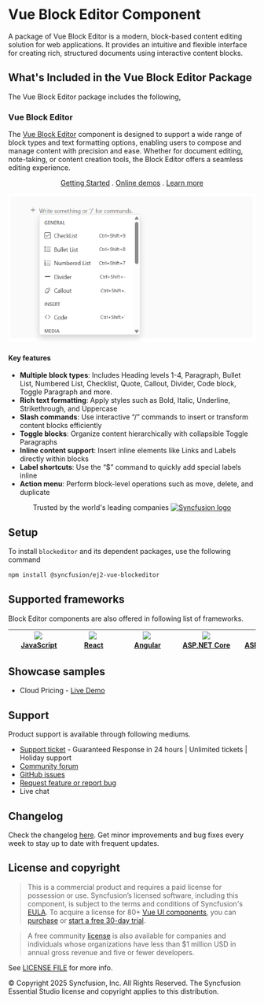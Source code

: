 # Vue Block Editor Component

A package of Vue Block Editor is a modern, block-based content editing solution for web applications. It provides an intuitive and flexible interface for creating rich, structured documents using interactive content blocks.

## What's Included in the Vue Block Editor Package

The Vue Block Editor package includes the following,

### Vue Block Editor

The [Vue Block Editor](https://www.syncfusion.com/vue-components/vue-blockeditor?utm_source=npm&utm_medium=listing&utm_campaign=vue-blockeditor-npm) component is designed to support a wide range of block types and text formatting options, enabling users to compose and manage content with precision and ease. Whether for document editing, note-taking, or content creation tools, the Block Editor offers a seamless editing experience.

<p align="center">
  <a href="https://ej2.syncfusion.com/vue/documentation/block-editor/getting-started/?utm_source=npm&utm_medium=listing&utm_campaign=vue-blockeditor-npm">Getting Started</a> .
  <a href="https://ej2.syncfusion.com/vue/demos/?utm_source=npm&utm_medium=listing&utm_campaign=vue-blockeditor-npm#/fluent2/block-editor/overview.html">Online demos</a> .
  <a href="https://www.syncfusion.com/vue-components/vue-blockeditor?utm_source=npm&utm_medium=listing&utm_campaign=vue-blockeditor-npm">Learn more</a>
</p>

<p align="center">
<img alt="Vue Block Editor Component" src="https://raw.githubusercontent.com/SyncfusionExamples/nuget-img/master/vue/vue-blockeditor.png">
</p>

#### Key features
 
* **Multiple block types**: Includes Heading levels 1-4, Paragraph, Bullet List, Numbered List, Checklist, Quote, Callout, Divider, Code block, Toggle Paragraph and more.  
* **Rich text formatting**: Apply styles such as Bold, Italic, Underline, Strikethrough, and Uppercase  
* **Slash commands**: Use interactive “/” commands to insert or transform content blocks efficiently  
* **Toggle blocks**: Organize content hierarchically with collapsible Toggle Paragraphs  
* **Inline content support**: Insert inline elements like Links and Labels directly within blocks  
* **Label shortcuts**: Use the “$” command to quickly add special labels inline  
* **Action menu**: Perform block-level operations such as move, delete, and duplicate

<p align="center">
Trusted by the world's leading companies
  <a href="https://www.syncfusion.com/">
    <img src="https://raw.githubusercontent.com/SyncfusionExamples/nuget-img/master/syncfusion/syncfusion-trusted-companies.webp" alt="Syncfusion logo">
  </a>
</p>

## Setup

To install `blockeditor` and its dependent packages, use the following command

```sh
npm install @syncfusion/ej2-vue-blockeditor
```

## Supported frameworks

Block Editor components are also offered in following list of frameworks.

| [<img src="https://ej2.syncfusion.com/github/images/js.svg" height="50" />](https://www.syncfusion.com/javascript-ui-controls?utm_medium=listing&utm_source=github)<br/>&nbsp;&nbsp;&nbsp;&nbsp;&nbsp;[JavaScript](https://www.syncfusion.com/javascript-ui-controls?utm_medium=listing&utm_source=github)&nbsp;&nbsp;&nbsp;&nbsp; | [<img src="https://ej2.syncfusion.com/github/images/react.svg"  height="50" />](https://www.syncfusion.com/react-ui-components?utm_medium=listing&utm_source=github)<br/>&nbsp;&nbsp;&nbsp;&nbsp;&nbsp;&nbsp;&nbsp;[React](https://www.syncfusion.com/react-ui-components?utm_medium=listing&utm_source=github)&nbsp;&nbsp;&nbsp;&nbsp;&nbsp;&nbsp; | [<img src="https://ej2.syncfusion.com/github/images/angular-new.svg"  height="50" />](https://www.syncfusion.com/angular-components/?utm_medium=listing&utm_source=github)<br/>&nbsp;&nbsp;&nbsp;&nbsp;&nbsp;&nbsp;&nbsp;[Angular](https://www.syncfusion.com/angular-components/?utm_medium=listing&utm_source=github)&nbsp;&nbsp;&nbsp;&nbsp;&nbsp;&nbsp; | [<img src="https://ej2.syncfusion.com/github/images/netcore.svg" height="50" />](https://www.syncfusion.com/aspnet-core-ui-controls?utm_medium=listing&utm_source=github)<br/>&nbsp;&nbsp;[ASP.NET&nbsp;Core](https://www.syncfusion.com/aspnet-core-ui-controls?utm_medium=listing&utm_source=github)&nbsp;&nbsp; | [<img src="https://ej2.syncfusion.com/github/images/netmvc.svg" height="50" />](https://www.syncfusion.com/aspnet-mvc-ui-controls?utm_medium=listing&utm_source=github)<br/>&nbsp;&nbsp;[ASP.NET&nbsp;MVC](https://www.syncfusion.com/aspnet-mvc-ui-controls?utm_medium=listing&utm_source=github)&nbsp;&nbsp; | 
| :-----: | :-----: | :-----: | :-----: | :-----: |

## Showcase samples

* Cloud Pricing - [Live Demo](https://ej2.syncfusion.com/vue/demos/?utm_source=npm&utm_campaign=slider#/fluent2/range-slider/azure-pricing.html)

## Support

Product support is available through following mediums.

* [Support ticket](https://support.syncfusion.com/support/tickets/create) - Guaranteed Response in 24 hours | Unlimited tickets | Holiday support
* [Community forum](https://www.syncfusion.com/forums/vue?utm_source=npm&utm_medium=listing&utm_campaign=vue-blockeditor-npm)
* [GitHub issues](https://github.com/syncfusion/ej2-vue-ui-components/issues/new)
* [Request feature or report bug](https://www.syncfusion.com/feedback/vue?utm_source=npm&utm_medium=listing&utm_campaign=vue-blockeditor-npm)
* Live chat

## Changelog

Check the changelog [here](https://github.com/syncfusion/ej2-vue-ui-components/blob/master/components/blockeditor/CHANGELOG.md/?utm_source=npm&utm_campaign=input). Get minor improvements and bug fixes every week to stay up to date with frequent updates.

## License and copyright

> This is a commercial product and requires a paid license for possession or use. Syncfusion’s licensed software, including this component, is subject to the terms and conditions of Syncfusion's [EULA](https://www.syncfusion.com/eula/es/). To acquire a license for 80+ [Vue UI components](https://www.syncfusion.com/vue-components), you can [purchase](https://www.syncfusion.com/sales/products) or [start a free 30-day trial](https://www.syncfusion.com/account/manage-trials/start-trials).

> A free community [license](https://www.syncfusion.com/products/communitylicense) is also available for companies and individuals whose organizations have less than $1 million USD in annual gross revenue and five or fewer developers.

See [LICENSE FILE](https://github.com/syncfusion/ej2-vue-ui-components/blob/master/license) for more info.

&copy; Copyright 2025 Syncfusion, Inc. All Rights Reserved. The Syncfusion Essential Studio license and copyright applies to this distribution.

